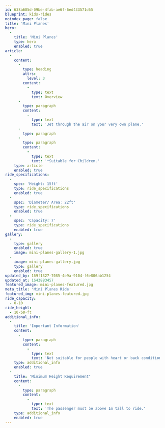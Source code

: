 ```yaml
---
id: 638a685d-09be-4fab-ae6f-6ed433571d65
blueprint: kids-rides
noindex_page: false
title: 'Mini Planes'
hero:
  -
    title: 'Mini Planes'
    type: hero
    enabled: true
article:
  -
    content:
      -
        type: heading
        attrs:
          level: 3
        content:
          -
            type: text
            text: Overview
      -
        type: paragraph
        content:
          -
            type: text
            text: 'Jet through the air on your very own plane.'
      -
        type: paragraph
      -
        type: paragraph
        content:
          -
            type: text
            text: '*Suitable for Children.'
    type: article
    enabled: true
ride_specifications:
  -
    spec: 'Height: 15ft'
    type: ride_specifications
    enabled: true
  -
    spec: 'Diameter/ Area: 22ft'
    type: ride_specifications
    enabled: true
  -
    spec: 'Capacity: 7'
    type: ride_specifications
    enabled: true
gallery:
  -
    type: gallery
    enabled: true
    image: mini-planes-gallery-1.jpg
  -
    image: mini-planes-gallery.jpg
    type: gallery
    enabled: true
updated_by: 169f1327-7085-4e9a-9104-f6e806ab1254
updated_at: 1643883457
featured_image: mini-planes-featured.jpg
meta_title: 'Mini Planes Ride'
featured_img: mini-planes-featured.jpg
ride_capacity:
  - 0-10
ride_height:
  - 10-50-ft
additional_info:
  -
    title: 'Important Information'
    content:
      -
        type: paragraph
        content:
          -
            type: text
            text: 'Not suitable for people with heart or back conditions or of a nervous disposition should avoid riding. Other medical conditions that may preclude riding include pregnancy, recent surgery, broken bones, or neck problems.'
    type: additional_info
    enabled: true
  -
    title: 'Minimum Height Requirement'
    content:
      -
        type: paragraph
        content:
          -
            type: text
            text: 'The passenger must be above 1m tall to ride.'
    type: additional_info
    enabled: true
---
```

